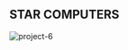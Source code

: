 ## STAR COMPUTERS
![project-6](https://github.com/user-attachments/assets/a220194c-eb3e-4f15-9db6-d010030e4662)
